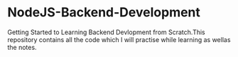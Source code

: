 # NodeJS-Backend-Development
Getting Started to Learning Backend Devlopment from Scratch.This repository contains all the code which I will practise while learning as wellas the notes.
